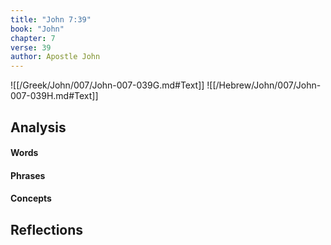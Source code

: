```yaml
---
title: "John 7:39"
book: "John"
chapter: 7
verse: 39
author: Apostle John
---
```

![[/Greek/John/007/John-007-039G.md#Text]]
![[/Hebrew/John/007/John-007-039H.md#Text]]

## Analysis

#### Words

#### Phrases

#### Concepts

## Reflections
